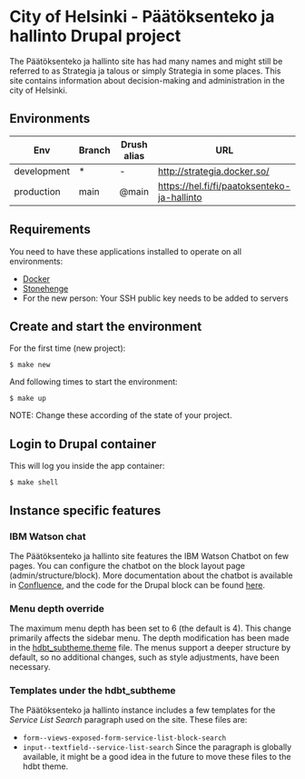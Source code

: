 # City of Helsinki - Päätöksenteko ja hallinto Drupal project

The Päätöksenteko ja hallinto site has had many names and might still be referred to as Strategia ja talous or simply
Strategia in some places. This site contains information about decision-making and administration in the city of
Helsinki.

## Environments

Env | Branch | Drush alias | URL
--- | ------ | ----------- | ---
development | * | - | http://strategia.docker.so/
production | main | @main | https://hel.fi/fi/paatoksenteko-ja-hallinto

## Requirements

You need to have these applications installed to operate on all environments:

- [Docker](https://github.com/druidfi/guidelines/blob/master/docs/docker.md)
- [Stonehenge](https://github.com/druidfi/stonehenge)
- For the new person: Your SSH public key needs to be added to servers

## Create and start the environment

For the first time (new project):

``
$ make new
``

And following times to start the environment:

``
$ make up
``

NOTE: Change these according of the state of your project.

## Login to Drupal container

This will log you inside the app container:

```
$ make shell
```

## Instance specific features

### IBM Watson chat
The Päätöksenteko ja hallinto site features the IBM Watson Chatbot on few pages. You can configure the chatbot on the
block layout page (admin/structure/block). More documentation about the chatbot is available in [Confluence](https://helsinkisolutionoffice.atlassian.net/wiki/spaces/HEL/pages/8145469986/IBM+Chat+App+Drupal+integration), and the
code for the Drupal block can be found [here](https://github.com/City-of-Helsinki/drupal-helfi-platform-config/blob/main/src/Plugin/Block/IbmChatApp.php).

### Menu depth override
The maximum menu depth has been set to 6 (the default is 4). This change primarily affects the sidebar menu. The depth
modification has been made in the [hdbt_subtheme.theme](https://github.com/City-of-Helsinki/drupal-helfi-strategia/blob/dev/public/themes/custom/hdbt_subtheme/hdbt_subtheme.theme) file.
The menus support a deeper structure by default, so no additional changes, such as style adjustments, have been
necessary.

### Templates under the hdbt_subtheme
The Päätöksenteko ja hallinto instance includes a few templates for the _Service List Search_ paragraph used on the
site. These files are:
- `form--views-exposed-form-service-list-block-search`
- `input--textfield--service-list-search`
Since the paragraph is globally available, it might be a good idea in the future to move these files to the hdbt theme.
